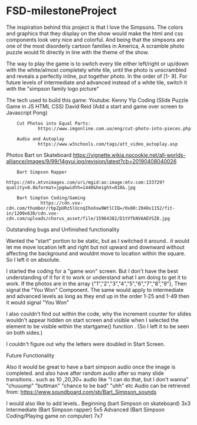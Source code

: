 # FSD-milestoneProject

The inspiration behind this project is that I love the Simpsons. The colors and graphics that they display on the show would make the html and css components look very nice and colorful. And being that the simpsons are one of the most disorderly cartoon families in America,  A scramble photo puzzle would fit directly in line with the theme of the show.

The way to play the game is to switch every tile either left/right or up/down with the white/almost completely white tile, until the photo is unscrambled and reveals a perfectly inline, put together photo. In the order of [1- 9]. For future levels of intermediate and advanced instead of a white tile, switch it with the "simpson family logo picture"

The tech used to build this game:
        Youtube:
                Kenny Yip Coding (Slide Puzzle Game in JS HTML CSS)
                David Reid (Add a start and game over screen to Javascript Pong)

        Cut Photos into Equal Parts:
                https://www.imgonline.com.ua/eng/cut-photo-into-pieces.php

        Audio and Autoplay
                https://www.w3schools.com/tags/att_video_autoplay.asp

   Photos
        Bart on Skateboard
                https://vignette.wikia.nocookie.net/all-worlds-alliance/images/9/99/14gyui.jpg/revision/latest?cb=20190408040026

        Bart Simpson Rapper
                https://mtv.mtvnimages.com/uri/mgid:ao:image:mtv.com:133729?quality=0.8&format=jpg&width=1440&height=810&.jpg

        Bart Simpton Coding/Gaming
                 https://cdn.vox-cdn.com/thumbor/rbpZpURz5lUcnqIhoXxw9WtlCIQ=/0x80:2048x1152/fit-in/1200x630/cdn.vox-cdn.com/uploads/chorus_asset/file/15964382/D1tVfkNVAAEVSZ8.jpg


Outstanding bugs and Unfinished functionality

Wanted the "start" portion to be static, but as I switched it around.. it would let me move location left and right  but not upward and downward without affecting the background and wouldnt move to location within the square. So I left it on absolute.

I started the coding for a  "game won" screen. But I don't have the best understanding of it for it to work or understand what I am doing to get it to work. 
        If the photos are in the array {"1","2","3","4","5","6","7","8","9"}, Then signal the "You Won" Component.
        The same would apply to intermediate and advanced levels as long as they end up in the order 1-25 and 1-49 then it would signal "You Won" 

I also couldn't find out within the code, why the increment counter for slides wouldn't appear hidden on start screen and visible when I selected the element to be visible within the startgame() function . (So I left it to be seen on both sides.)

I couldn't figure out why the letters were doubled in Start Screen.

Future Functionality

Also it would be great to have a bart simpson audio  once the image is completed. and also have after random audio after so many slide transitions.. such as 10 ,20,30+ audio like "I can do that, but I don't wanna" "chuuump" "buttman" "chance to be bad" "uhh" etc
        Audio can be retrieved from: https://www.soundboard.com/sb/Bart_Simpson_sounds 

I would also like to add levels..
        Beginning (bart Simpson on skateboard) 3x3
        Intermediate (Bart Simpson rapper) 5x5
        Advanced (Bart Simpson Coding/Playing game on computer) 7x7